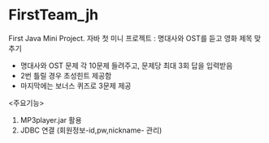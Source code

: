 # FirstTeam_jh
First Java Mini Project. 
자바 첫 미니 프로젝트 
: 명대사와 OST를 듣고 영화 제목 맞추기
- 명대사와 OST 문제 각 10문제 들려주고, 문제당 최대 3회 답을 입력받음
- 2번 틀릴 경우 초성힌트 제공함
- 마지막에는 보너스 퀴즈로 3문제 제공

<주요기능>
1. MP3player.jar 활용
2. JDBC 연결 (회원정보-id,pw,nickname- 관리)
